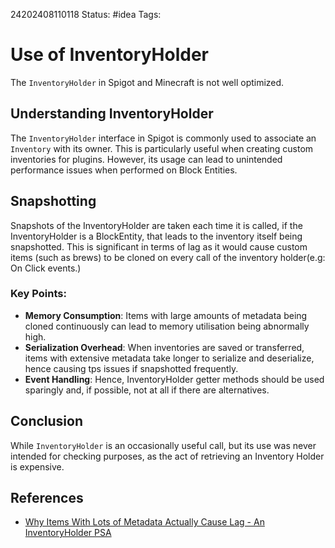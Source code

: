 24202408110118
Status: #idea
Tags:

# Use of InventoryHolder

The `InventoryHolder` in Spigot and Minecraft is not well optimized.

## Understanding InventoryHolder

The `InventoryHolder` interface in Spigot is commonly used to associate an `Inventory` with its owner. This is particularly useful when creating custom inventories for plugins. However, its usage can lead to unintended performance issues when performed on Block Entities. 

## Snapshotting
Snapshots of the InventoryHolder are taken each time it is called, if the InventoryHolder is a BlockEntity, that leads to the inventory itself being snapshotted. This is significant in terms of lag as it would cause custom items (such as brews) to be cloned on every call of the inventory holder(e.g: On Click events.)



### Key Points:

- **Memory Consumption**: Items with large amounts of metadata being cloned continuously can lead to memory utilisation being abnormally high. 
- **Serialization Overhead**: When inventories are saved or transferred, items with extensive metadata take longer to serialize and deserialize, hence causing tps issues if snapshotted frequently.
- **Event Handling**: Hence, InventoryHolder getter methods should be used sparingly and, if possible, not at all if there are alternatives. 

## Conclusion

While `InventoryHolder` is an occasionally useful call, but its use was never intended for checking purposes, as the act of retrieving an Inventory Holder is expensive. 

## References

- [Why Items With Lots of Metadata Actually Cause Lag - An InventoryHolder PSA](https://www.spigotmc.org/threads/why-items-with-lots-of-metadata-actually-cause-lag-an-inventoryholder-psa.607711/)